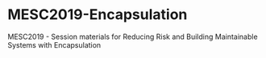 # MESC2019-Encapsulation
MESC2019 - Session materials for Reducing Risk and Building Maintainable Systems with Encapsulation
